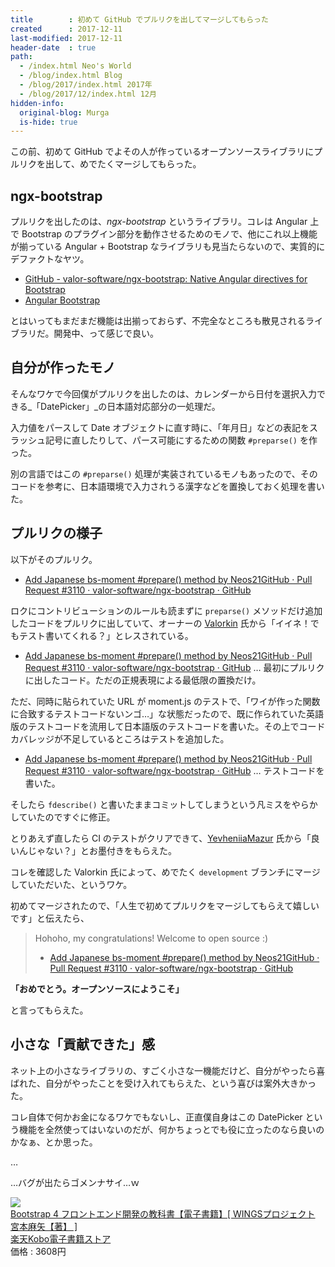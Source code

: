 ```yaml
---
title        : 初めて GitHub でプルリクを出してマージしてもらった
created      : 2017-12-11
last-modified: 2017-12-11
header-date  : true
path:
  - /index.html Neo's World
  - /blog/index.html Blog
  - /blog/2017/index.html 2017年
  - /blog/2017/12/index.html 12月
hidden-info:
  original-blog: Murga
  is-hide: true
---
```


この前、初めて GitHub でよその人が作っているオープンソースライブラリにプルリクを出して、めでたくマージしてもらった。

## ngx-bootstrap

プルリクを出したのは、_ngx-bootstrap_ というライブラリ。コレは Angular 上で Bootstrap のプラグイン部分を動作させるためのモノで、他にこれ以上機能が揃っている Angular + Bootstrap なライブラリも見当たらないので、実質的にデファクトなヤツ。

- [GitHub - valor-software/ngx-bootstrap: Native Angular directives for Bootstrap](https://github.com/valor-software/ngx-bootstrap)
- [Angular Bootstrap](https://valor-software.com/ngx-bootstrap/#/)

とはいってもまだまだ機能は出揃っておらず、不完全なところも散見されるライブラリだ。開発中、って感じで良い。

## 自分が作ったモノ

そんなワケで今回僕がプルリクを出したのは、カレンダーから日付を選択入力できる_「DatePicker」_の日本語対応部分の一処理だ。

入力値をパースして Date オブジェクトに直す時に、「年月日」などの表記をスラッシュ記号に直したりして、パース可能にするための関数 `#preparse()` を作った。

別の言語ではこの `#preparse()` 処理が実装されているモノもあったので、そのコードを参考に、日本語環境で入力されうる漢字などを置換しておく処理を書いた。

## プルリクの様子

以下がそのプルリク。

- [Add Japanese bs-moment #prepare() method by Neos21GitHub · Pull Request #3110 · valor-software/ngx-bootstrap · GitHub](https://github.com/valor-software/ngx-bootstrap/pull/3110)

ロクにコントリビューションのルールも読まずに `preparse()` メソッドだけ追加したコードをプルリクに出していて、オーナーの [Valorkin](https://github.com/valorkin) 氏から「イイネ！でもテスト書いてくれる？」とレスされている。

- [Add Japanese bs-moment #prepare() method by Neos21GitHub · Pull Request #3110 · valor-software/ngx-bootstrap · GitHub](https://github.com/valor-software/ngx-bootstrap/pull/3110/commits/49ed725afb2247ce65cb2cc0296fd8650c1a431c) … 最初にプルリクに出したコード。ただの正規表現による最低限の置換だけ。

ただ、同時に貼られていた URL が moment.js のテストで、「ワイが作った関数に合致するテストコードないンゴ…」な状態だったので、既に作られていた英語版のテストコードを流用して日本語版のテストコードを書いた。その上でコードカバレッジが不足しているところはテストを追加した。

- [Add Japanese bs-moment #prepare() method by Neos21GitHub · Pull Request #3110 · valor-software/ngx-bootstrap · GitHub](https://github.com/valor-software/ngx-bootstrap/pull/3110/commits/2b122cd2e5e6b071199c327d1edb6c7f7d30e8a5) … テストコードを書いた。

そしたら `fdescribe()` と書いたままコミットしてしまうという凡ミスをやらかしていたのですぐに修正。

とりあえず直したら CI のテストがクリアできて、[YevheniiaMazur](https://github.com/YevheniiaMazur) 氏から「良いんじゃない？」とお墨付きをもらえた。

コレを確認した Valorkin 氏によって、めでたく `development` ブランチにマージしていただいた、というワケ。

初めてマージされたので、「人生で初めてプルリクをマージしてもらえて嬉しいです」と伝えたら、

> Hohoho, my congratulations! Welcome to open source :)
> 
> - [Add Japanese bs-moment #prepare() method by Neos21GitHub · Pull Request #3110 · valor-software/ngx-bootstrap · GitHub](https://github.com/valor-software/ngx-bootstrap/pull/3110#issuecomment-347713164)

__「おめでとう。オープンソースにようこそ」__

と言ってもらえた。

## 小さな「貢献できた」感

ネット上の小さなライブラリの、すごく小さな一機能だけど、自分がやったら喜ばれた、自分がやったことを受け入れてもらえた、という喜びは案外大きかった。

コレ自体で何かお金になるワケでもないし、正直僕自身はこの DatePicker という機能を全然使ってはいないのだが、何かちょっとでも役に立ったのなら良いのかなぁ、とか思った。

…

…バグが出たらゴメンナサイ…ｗ

<div class="ad-rakuten">
  <div class="ad-rakuten-image">
    <a href="https://hb.afl.rakuten.co.jp/hgc/g00reb42.waxycf23.g00reb42.waxyd080/?pc=https%3A%2F%2Fitem.rakuten.co.jp%2Frakutenkobo-ebooks%2F90b5d605dfbb36bf8473020b24b4efca%2F&amp;m=http%3A%2F%2Fm.rakuten.co.jp%2Frakutenkobo-ebooks%2Fi%2F17675303%2F">
      <img src="https://thumbnail.image.rakuten.co.jp/@0_mall/rakutenkobo-ebooks/cabinet/8631/2000006708631.jpg?_ex=128x128">
    </a>
  </div>
  <div class="ad-rakuten-info">
    <div class="ad-rakuten-title">
      <a href="https://hb.afl.rakuten.co.jp/hgc/g00reb42.waxycf23.g00reb42.waxyd080/?pc=https%3A%2F%2Fitem.rakuten.co.jp%2Frakutenkobo-ebooks%2F90b5d605dfbb36bf8473020b24b4efca%2F&amp;m=http%3A%2F%2Fm.rakuten.co.jp%2Frakutenkobo-ebooks%2Fi%2F17675303%2F">Bootstrap 4 フロントエンド開発の教科書【電子書籍】[ WINGSプロジェクト 宮本麻矢【著】 ]</a>
    </div>
    <div class="ad-rakuten-shop">
      <a href="https://hb.afl.rakuten.co.jp/hgc/g00reb42.waxycf23.g00reb42.waxyd080/?pc=https%3A%2F%2Fwww.rakuten.co.jp%2Frakutenkobo-ebooks%2F&amp;m=http%3A%2F%2Fm.rakuten.co.jp%2Frakutenkobo-ebooks%2F">楽天Kobo電子書籍ストア</a>
    </div>
    <div class="ad-rakuten-price">価格 : 3608円</div>
  </div>
</div>
